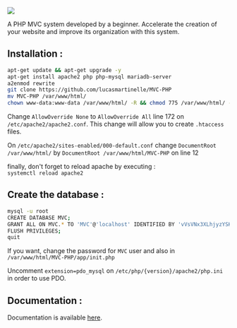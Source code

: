 ![](https://zupimages.net/up/20/34/p27g.jpeg)

A PHP MVC system developed by a beginner. Accelerate the creation of your website and improve its organization with this system.

## Installation :

```bash
apt-get update && apt-get upgrade -y
apt-get install apache2 php php-mysql mariadb-server
a2enmod rewrite
git clone https://github.com/lucasmartinelle/MVC-PHP
mv MVC-PHP /var/www/html/
chown www-data:www-data /var/www/html/ -R && chmod 775 /var/www/html/ -R
```

Change `AllowOverride None` to `AllowOverride All` line 172 on `/etc/apache2/apache2.conf`. This change will allow you to create `.htaccess` files.

On `/etc/apache2/sites-enabled/000-default.conf` change `DocumentRoot /var/www/html/` by `DocumentRoot /var/www/html/MVC-PHP` on line 12

finally, don't forget to reload apache by executing : `systemctl reload apache2`

## Create the database :

```bash
mysql -u root
CREATE DATABASE MVC;
GRANT ALL ON MVC.* TO 'MVC'@'localhost' IDENTIFIED BY 'vVsVNx3XLhjyzYSK';
FLUSH PRIVILEGES;
quit
```

If you want, change the password for `MVC` user and also in `/var/www/html/MVC-PHP/app/init.php`

Uncomment `extension=pdo_mysql` on `/etc/php/{version}/apache2/php.ini`
in order to use PDO.

## Documentation :

Documentation is available [here](void).



